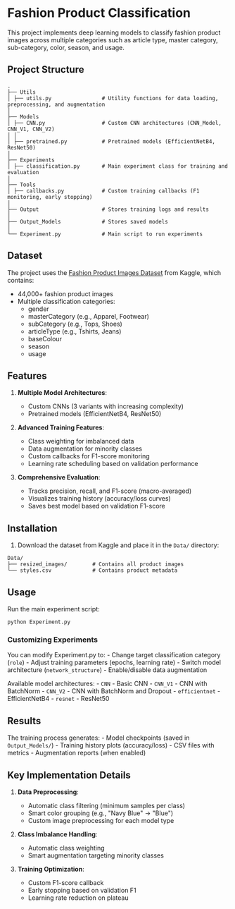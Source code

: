 # Fashion Product Classification

This project implements deep learning models to classify fashion product images across multiple categories such as article type, master category, sub-category, color, season, and usage.

## Project Structure

```
.
├── Utils
│ ├── utils.py                # Utility functions for data loading, preprocessing, and augmentation
│
├── Models
│ ├── CNN.py                  # Custom CNN architectures (CNN_Model, CNN_V1, CNN_V2)
│ │              
│ ├── pretrained.py           # Pretrained models (EfficientNetB4, ResNet50)
│
├── Experiments
│ ├── classification.py       # Main experiment class for training and evaluation
│
├── Tools
│ ├── callbacks.py            # Custom training callbacks (F1 monitoring, early stopping)
│
├── Output                    # Stores training logs and results
│
├── Output_Models             # Stores saved models
│
└── Experiment.py             # Main script to run experiments
```


## Dataset

The project uses the [Fashion Product Images Dataset](https://www.kaggle.com/datasets/paramaggarwal/fashion-product-images-dataset) from Kaggle, which contains:

- 44,000+ fashion product images
- Multiple classification categories:
  - gender
  - masterCategory (e.g., Apparel, Footwear)
  - subCategory (e.g., Tops, Shoes)
  - articleType (e.g., Tshirts, Jeans)
  - baseColour
  - season
  - usage

## Features

1. **Multiple Model Architectures**:
   - Custom CNNs (3 variants with increasing complexity)
   - Pretrained models (EfficientNetB4, ResNet50)

2. **Advanced Training Features**:
   - Class weighting for imbalanced data
   - Data augmentation for minority classes
   - Custom callbacks for F1-score monitoring
   - Learning rate scheduling based on validation performance

3. **Comprehensive Evaluation**:
   - Tracks precision, recall, and F1-score (macro-averaged)
   - Visualizes training history (accuracy/loss curves)
   - Saves best model based on validation F1-score

## Installation

1. Download the dataset from Kaggle and place it in the `Data/` directory:
```
Data/
├── resized_images/        # Contains all product images
└── styles.csv             # Contains product metadata
```

## Usage

Run the main experiment script:

```
python Experiment.py
```

### Customizing Experiments

You can modify Experiment.py to:
    - Change target classification category (`role`)
    - Adjust training parameters (epochs, learning rate)
    - Switch model architecture (`network_structure`)
    - Enable/disable data augmentation

Available model architectures:
    - `CNN` - Basic CNN
    - `CNN_V1` - CNN with BatchNorm
    - `CNN_V2` - CNN with BatchNorm and Dropout
    - `efficientnet` - EfficientNetB4
    - `resnet` - ResNet50

## Results

The training process generates:
    - Model checkpoints (saved in `Output_Models/`)
    - Training history plots (accuracy/loss)
    - CSV files with metrics
    - Augmentation reports (when enabled)

## Key Implementation Details

1. **Data Preprocessing**:
    - Automatic class filtering (minimum samples per class)
    - Smart color grouping (e.g., "Navy Blue" → "Blue")
    - Custom image preprocessing for each model type

2. **Class Imbalance Handling**:
    - Automatic class weighting
    - Smart augmentation targeting minority classes

3. **Training Optimization**:
    - Custom F1-score callback
    - Early stopping based on validation F1
    - Learning rate reduction on plateau